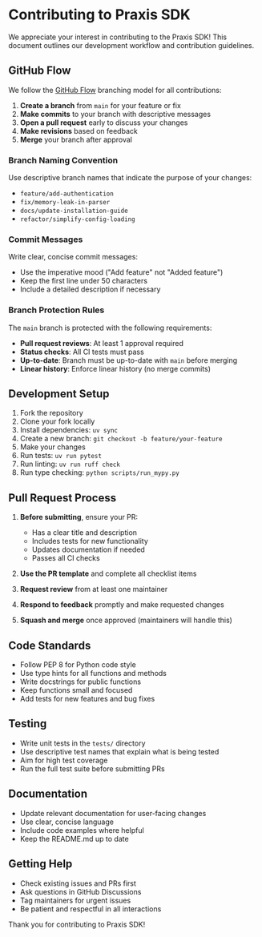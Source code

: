 # Contributing to Praxis SDK

We appreciate your interest in contributing to the Praxis SDK! This document outlines our development workflow and contribution guidelines.

## GitHub Flow

We follow the [GitHub Flow](https://guides.github.com/introduction/flow/) branching model for all contributions:

1. **Create a branch** from `main` for your feature or fix
2. **Make commits** to your branch with descriptive messages
3. **Open a pull request** early to discuss your changes
4. **Make revisions** based on feedback
5. **Merge** your branch after approval

### Branch Naming Convention

Use descriptive branch names that indicate the purpose of your changes:
- `feature/add-authentication`
- `fix/memory-leak-in-parser`
- `docs/update-installation-guide`
- `refactor/simplify-config-loading`

### Commit Messages

Write clear, concise commit messages:
- Use the imperative mood ("Add feature" not "Added feature")
- Keep the first line under 50 characters
- Include a detailed description if necessary

### Branch Protection Rules

The `main` branch is protected with the following requirements:
- **Pull request reviews**: At least 1 approval required
- **Status checks**: All CI tests must pass
- **Up-to-date**: Branch must be up-to-date with `main` before merging
- **Linear history**: Enforce linear history (no merge commits)

## Development Setup

1. Fork the repository
2. Clone your fork locally
3. Install dependencies: `uv sync`
4. Create a new branch: `git checkout -b feature/your-feature`
5. Make your changes
6. Run tests: `uv run pytest`
7. Run linting: `uv run ruff check`
8. Run type checking: `python scripts/run_mypy.py`

## Pull Request Process

1. **Before submitting**, ensure your PR:
   - Has a clear title and description
   - Includes tests for new functionality
   - Updates documentation if needed
   - Passes all CI checks

2. **Use the PR template** and complete all checklist items

3. **Request review** from at least one maintainer

4. **Respond to feedback** promptly and make requested changes

5. **Squash and merge** once approved (maintainers will handle this)

## Code Standards

- Follow PEP 8 for Python code style
- Use type hints for all functions and methods
- Write docstrings for public functions
- Keep functions small and focused
- Add tests for new features and bug fixes

## Testing

- Write unit tests in the `tests/` directory
- Use descriptive test names that explain what is being tested
- Aim for high test coverage
- Run the full test suite before submitting PRs

## Documentation

- Update relevant documentation for user-facing changes
- Use clear, concise language
- Include code examples where helpful
- Keep the README.md up to date

## Getting Help

- Check existing issues and PRs first
- Ask questions in GitHub Discussions
- Tag maintainers for urgent issues
- Be patient and respectful in all interactions

Thank you for contributing to Praxis SDK!
